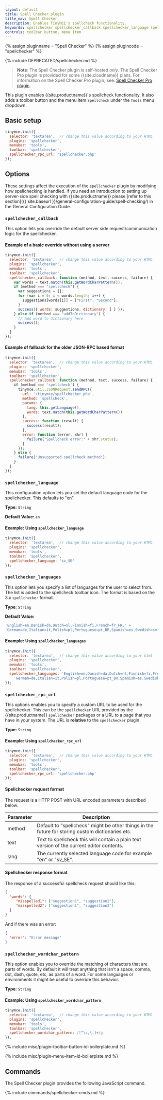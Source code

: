 ```yaml
---
layout: default
title: Spell Checker plugin
title_nav: Spell Checker
description: Enables TinyMCE's spellcheck functionality.
keywords: spellchecker spellchecker_callback spellchecker_language spellchecker_languages spellchecker_rpc_url spellchecker_wordchar_pattern
controls: toolbar button, menu item
---
```


{% assign pluginname = "Spell Checker" %}
{% assign plugincode = "spellchecker" %}

{% include DEPRECATED/spellchecker.md %}

> **Note**: The Spell Checker plugin is self-hosted _only_. The Spell Checker Pro plugin is provided for some {{site.cloudname}} plans. For information on the Spell Checker Pro plugin, see: [Spell Checker Pro plugin]({{site.baseurl}}/plugins/premium/tinymcespellchecker/).

This plugin enables {{site.productname}}'s spellcheck functionality. It also adds a toolbar button and the menu item `Spellcheck` under the `Tools` menu dropdown.

## Basic setup

```js
tinymce.init({
  selector: 'textarea',  // change this value according to your HTML
  plugins: 'spellchecker',
  menubar: 'tools',
  toolbar: 'spellchecker',
  spellchecker_rpc_url: 'spellchecker.php'
});
```

## Options

These settings affect the execution of the `spellchecker` plugin by modifying how spellchecking is handled. If you need an introduction to setting up server-side spell checking with {{site.productname}} please [refer to this section]({{ site.baseurl }}/general-configuration-guide/spell-checking/) in the General Configuration Guide.

### `spellchecker_callback`

This option lets you override the default server side request/communication logic for the spellchecker.

#### Example of a basic override without using a server

```js
tinymce.init({
  selector: 'textarea',  // change this value according to your HTML
  plugins: 'spellchecker',
  menubar: 'tools',
  toolbar: 'spellchecker',
  spellchecker_callback: function (method, text, success, failure) {
    var words = text.match(this.getWordCharPattern());
    if (method === "spellcheck") {
      var suggestions = {};
      for (var i = 0; i < words.length; i++) {
        suggestions[words[i]] = ["First", "Second"];
      }
      success({ words: suggestions, dictionary: [ ] });
    } else if (method === "addToDictionary") {
      // Add word to dictionary here
      success();
    }
  }
});
```

#### Example of fallback for the older JSON-RPC based format

```js
tinymce.init({
  selector: 'textarea',  // change this value according to your HTML
  plugins: 'spellchecker',
  menubar: 'tools',
  toolbar: 'spellchecker',
  spellchecker_callback: function (method, text, success, failure) {
    if (method === 'spellcheck') {
      tinymce.util.JSONRequest.sendRPC({
        url: '/tinymce/spellchecker.php',
        method: 'spellcheck',
        params: {
          lang: this.getLanguage(),
          words: text.match(this.getWordCharPattern())
        },
        success: function (result) {
          success(result);
        },
        error: function (error, xhr) {
          failure("Spellcheck error:" + xhr.status);
        }
      });
    } else {
      failure('Unsupported spellcheck method');
    }
  }
});
```

### `spellchecker_language`

This configuration option lets you set the default language code for the spellchecker. This defaults to "en".

**Type:** `String`

**Default Value:**  `en`

#### Example: Using `spellchecker_language`

```js
tinymce.init({
  selector: 'textarea',  // change this value according to your HTML
  plugins: 'spellchecker',
  menubar: 'tools',
  toolbar: 'spellchecker',
  spellchecker_language: 'sv_SE'
});
```

### `spellchecker_languages`

This option lets you specify a list of languages for the user to select from. The list is added to the spellcheck toolbar icon. The format is based on the 3.x `spellchecker` format.

**Type:** `String`

**Default Value:**

```js
'English=en,Danish=da,Dutch=nl,Finnish=fi,French=fr_FR,' +
'German=de,Italian=it,Polish=pl,Portuguese=pt_BR,Spanish=es,Swedish=sv'
```

#### Example: Using `spellchecker_languages`

```js
tinymce.init({
  selector: 'textarea',  // change this value according to your html
  plugins: 'spellchecker',
  menubar: 'tools',
  toolbar: 'spellchecker',
  spellchecker_languages: 'English=en,Danish=da,Dutch=nl,Finnish=fi,French=fr_FR,' +
    'German=de,Italian=it,Polish=pl,Portuguese=pt_BR,Spanish=es,Swedish=sv'
});
```

### `spellchecker_rpc_url`

This options enables you to specify a custom URL to be used for the spellchecker. This can be the `spellchecker` URL provided by the {{site.productname}} `spellchecker` packages or a URL to a page that you have in your system. The URL is **relative** to the `spellchecker` plugin.

**Type:** `String`

#### Example: Using `spellchecker_rpc_url`

```js
tinymce.init({
  selector: 'textarea',  // change this value according to your HTML
  plugins: 'spellchecker',
  menubar: 'tools',
  toolbar: 'spellchecker',
  spellchecker_rpc_url: 'spellchecker.php'
});
```

#### Spellchecker request format

The request is a HTTP POST with URL encoded parameters described below.

| Parameter | Description |
|-----------|-------------|
| method    | Default to "spellcheck" might be other things in the future for storing custom dictionaries etc. |
| text      | Text to spellcheck this will contain a plain text version of the current editor contents. |
| lang      | The currently selected language code for example "en" or "sv_SE". |

#### Spellchecker response format

The response of a successful spellcheck request should like this:

```json
{
  "words": {
     "misspelled1": ["suggestion1", "suggestion2"],
     "misspelled2": ["suggestion1", "suggestion2"]
  }
}
```

And if there was an error:

```json
{
  "error": "Error message"
}
```

### `spellchecker_wordchar_pattern`

This option enables you to override the matching of characters that are parts of words. By default it will treat anything that isn't a space, comma, dot, dash, quote, etc, as parts of a word. For some languages or environments it might be useful to override this behavior.

**Type:** `String`

#### Example: Using `spellchecker_wordchar_pattern`

```js
tinymce.init({
  selector: 'textarea',  // change this value according to your HTML
  plugins: 'spellchecker',
  menubar: 'tools',
  toolbar: 'spellchecker',
  spellchecker_wordchar_pattern: /[^\s,\.]+/g
});
```

{% include misc/plugin-toolbar-button-id-boilerplate.md %}

{% include misc/plugin-menu-item-id-boilerplate.md %}

## Commands

The Spell Checker plugin provides the following JavaScript command.

{% include commands/spellchecker-cmds.md %}
